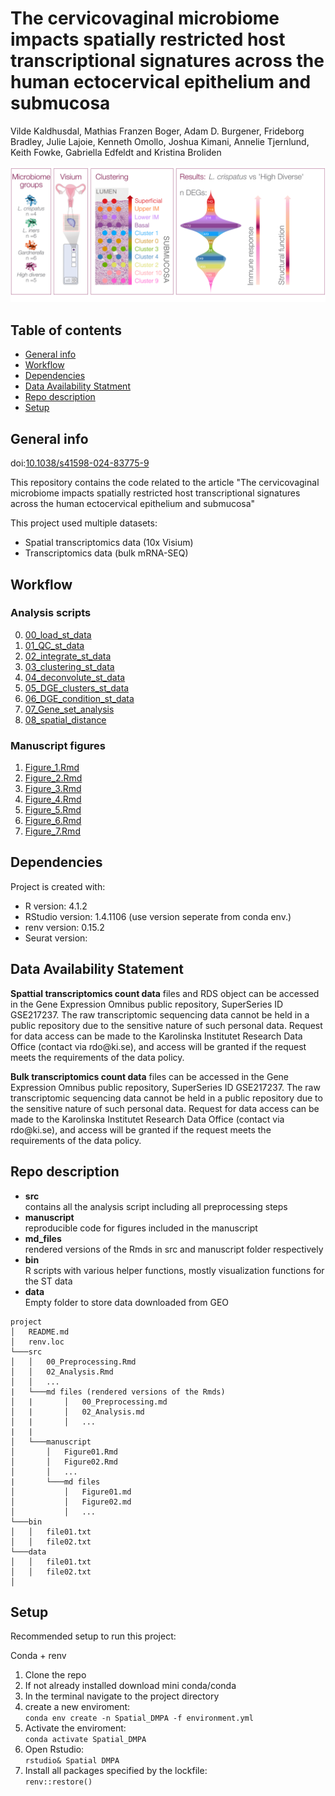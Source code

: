 # The cervicovaginal microbiome impacts spatially restricted host transcriptional signatures across the human ectocervical epithelium and submucosa

Vilde Kaldhusdal, Mathias Franzen Boger, Adam D. Burgener, Frideborg Bradley, Julie Lajoie, Kenneth Omollo, Joshua Kimani, Annelie Tjernlund, Keith Fowke, Gabriella Edfeldt and Kristina Broliden

![](./resources/Graphical%20abstract.png)

## Table of contents

-   [General info](#general-info)
-   [Workflow](#Workflow)
-   [Dependencies](#dependencies)
-   [Data Availability Statment](#data-availability-statment)
-   [Repo description](#repo-description)
-   [Setup](#setup)

## General info

doi:[10.1038/s41598-024-83775-9](https://doi.org/10.1038/s41598-024-83775-9)

This repository contains the code related to the article "The cervicovaginal microbiome impacts spatially restricted host transcriptional signatures across the human ectocervical epithelium and submucosa"

This project used multiple datasets:
-   Spatial transcriptomics data (10x Visium)
-   Transcriptomics data (bulk mRNA-SEQ)

## Workflow

### Analysis scripts

0.  [00_load_st_data](https://vildeka.github.io/Spatial_DMPA/00_load_st_data)
1.  [01_QC_st_data](https://vildeka.github.io/Spatial_DMPA/01_QC_st_data)
2.  [02_integrate_st_data](https://vildeka.github.io/Spatial_DMPA/02_integrate_st_data)
3.  [03_clustering_st_data](https://vildeka.github.io/Spatial_DMPA/03_clustering_st_data)
4.  [04_deconvolute_st_data](https://vildeka.github.io/Spatial_DMPA/04_deconvolute_st_data)
5.  [05_DGE_clusters_st_data](https://vildeka.github.io/Spatial_DMPA/05_DGE_clusters_st_data)
6.  [06_DGE_condition_st_data](https://vildeka.github.io/Spatial_DMPA/06_DGE_condition_st_data)
7.  [07_Gene_set_analysis](https://vildeka.github.io/Spatial_DMPA/07_Gene_set_analysis)
8.  [08_spatial_distance](https://vildeka.github.io/Spatial_DMPA/08_spatial_distance)

### Manuscript figures
1. [Figure_1.Rmd](https://vildeka.github.io/Spatial_DMPA/Figure_1)
2. [Figure_2.Rmd](https://vildeka.github.io/Spatial_DMPA/Figure_2)
3. [Figure_3.Rmd](https://vildeka.github.io/Spatial_DMPA/Figure_3)
4. [Figure_4.Rmd](https://vildeka.github.io/Spatial_DMPA/Figure_4)
5. [Figure_5.Rmd](https://vildeka.github.io/Spatial_DMPA/Figure_5)
6. [Figure_6.Rmd](https://vildeka.github.io/Spatial_DMPA/Figure_6)
7. [Figure_7.Rmd](https://vildeka.github.io/Spatial_DMPA/Figure_7)

## Dependencies

Project is created with:

-   R version: 4.1.2
-   RStudio version: 1.4.1106 (use version seperate from conda env.)
-   renv version: 0.15.2
-   Seurat version:

## Data Availability Statement

**Spattial transcriptomics count data** files and RDS object can be accessed in the Gene Expression Omnibus public repository, SuperSeries ID GSE217237. The raw transcriptomic sequencing data cannot be held in a public repository due to the sensitive nature of such personal data. Request for data access can be made to the Karolinska Institutet Research Data Office (contact via rdo\@ki.se), and access will be granted if the request meets the requirements of the data policy.

**Bulk transcriptomics count data** files can be accessed in the Gene Expression Omnibus public repository, SuperSeries ID GSE217237. The raw transcriptomic sequencing data cannot be held in a public repository due to the sensitive nature of such personal data. Request for data access can be made to the Karolinska Institutet Research Data Office (contact via rdo\@ki.se), and access will be granted if the request meets the requirements of the data policy.

## Repo description

-   **src**\
    contains all the analysis script including all preprocessing steps
-   **manuscript**\
    reproducible code for figures included in the manuscript
-   **md_files**\
    rendered versions of the Rmds in src and manuscript folder respectively
-   **bin**\
    R scripts with various helper functions, mostly visualization functions for the ST data
-   **data**\
    Empty folder to store data downloaded from GEO

<!-- -->

```         
project
│   README.md
│   renv.loc    
└───src
│   │   00_Preprocessing.Rmd
│   │   02_Analysis.Rmd
│   │   ...
|   └───md files (rendered versions of the Rmds)
│   |       │   00_Preprocessing.md
│   |       │   02_Analysis.md
│   |       │   ...
|   |
│   └───manuscript
│       │   Figure01.Rmd
│       │   Figure02.Rmd
│       │   ...
|       └───md files
│           │   Figure01.md
│           │   Figure02.md
│           │   ...
└───bin
│   │   file01.txt
│   │   file02.txt
└───data
│   │   file01.txt
│   │   file02.txt
│
```

## Setup

Recommended setup to run this project:

Conda + renv

1.  Clone the repo
2.  If not already installed download mini conda/conda
3.  In the terminal navigate to the project directory
4.  create a new enviroment:<br/> `conda env create -n Spatial_DMPA -f environment.yml`
5.  Activate the enviroment:<br/> `conda activate Spatial_DMPA`
6.  Open Rstudio:<br/> `rstudio& Spatial DMPA`
7.  Install all packages specified by the lockfile:<br/> `renv::restore()`
